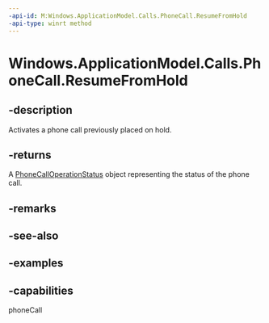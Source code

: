 ```yaml
---
-api-id: M:Windows.ApplicationModel.Calls.PhoneCall.ResumeFromHold
-api-type: winrt method
---
```


# Windows.ApplicationModel.Calls.PhoneCall.ResumeFromHold

<!--
public Windows.ApplicationModel.Calls.PhoneCallOperationStatus ResumeFromHold ();
-->

## -description

Activates a phone call previously placed on hold.

## -returns

A [PhoneCallOperationStatus](phonecalloperationstatus) object representing the status of the phone call.

## -remarks

## -see-also

## -examples

## -capabilities
phoneCall
